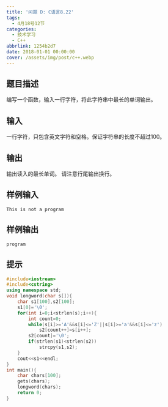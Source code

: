 ```yaml
---
title: '问题 D: C语言8.22'
tags:
  - 4月18号12节
categories:
  - 技术学习
  - C++
abbrlink: 1254b2d7
date: 2018-01-01 00:00:00
cover: /assets/img/post/c++.webp
---
```


## 题目描述

编写一个函数，输入一行字符，将此字符串中最长的单词输出。

## 输入

一行字符，只包含英文字符和空格。保证字符串的长度不超过100。

## 输出

输出读入的最长单词。
请注意行尾输出换行。

## 样例输入

```
This is not a program
```

## 样例输出

```
program
```

## 提示

```c++
#include<iostream>
#include<cstring>
using namespace std;
void longword(char s[]){
	char s1[100],s2[100];
	s1[0]='\0';
	for(int i=0;i<strlen(s);i++){
		int count=0;
		while(s[i]>='A'&&s[i]<='Z'||s[i]>='a'&&s[i]<='z')
			s2[count++]=s[i++];
		s2[count]='\0';
		if(strlen(s1)<strlen(s2))
			strcpy(s1,s2);
	}
	cout<<s1<<endl;
}
int main(){
	char chars[100];
	gets(chars);
	longword(chars);
	return 0;
}
```

